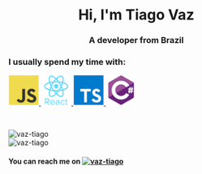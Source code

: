 <h1 align="center">Hi, I'm Tiago Vaz</h1>
<h3 align="center">A developer from Brazil</h3>

<h3>I usually spend my time with:</h3>
<p align="left"> 
  <a href="https://developer.mozilla.org/en-US/docs/Web/JavaScript" target="_blank" rel="noreferrer"> 
    <img src="https://raw.githubusercontent.com/devicons/devicon/master/icons/javascript/javascript-original.svg" alt="javascript" width="60" height="60"/> 
  </a> 
  <a href="https://reactjs.org/" target="_blank" rel="noreferrer"> 
    <img src="https://raw.githubusercontent.com/devicons/devicon/master/icons/react/react-original-wordmark.svg" alt="react" width="60" height="60"/>
  </a>
  <a href="https://www.typescriptlang.org/" target="_blank" rel="noreferrer">
    <img src="https://raw.githubusercontent.com/devicons/devicon/master/icons/typescript/typescript-original.svg" alt="typescript" width="60" height="60"/>
  </a> 
  <a href="https://www.w3schools.com/cs/" target="_blank" rel="noreferrer"> 
    <img src="https://raw.githubusercontent.com/devicons/devicon/master/icons/csharp/csharp-original.svg" alt="csharp" width="60" height="60"/> 
  </a> 
</p>
<br />

<p>
  <img src="https://github-readme-stats.vercel.app/api/top-langs?username=vaz-tiago&show_icons=true&locale=en&layout=compact" alt="vaz-tiago" />
  <br />
  <img src="https://github-readme-stats.vercel.app/api?username=vaz-tiago&show_icons=true&locale=en" alt="vaz-tiago" />
</p>

<h4>
  You can reach me on 
  <a href="https://linkedin.com/in/vaz-tiago" target="blank">
    <img 
      src="https://raw.githubusercontent.com/rahuldkjain/github-profile-readme-generator/master/src/images/icons/Social/linked-in-alt.svg" 
      alt="vaz-tiago" 
      height="15" 
      width="25" 
    />
  </a>
</h4>

<br />
